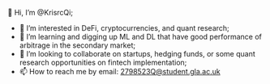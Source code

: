 👋 Hi, I’m @KrisrcQi;
- 👀 I’m interested in DeFi, cryptocurrencies, and quant research;
- 🌱 I’m learning and digging up ML and DL that have good performance of arbitrage in the secondary market;
- 💞️ I’m looking to collaborate on startups, hedging funds, or some quant research opportunities on fintech implementation;
- 📫 How to reach me by email: 2798523Q@student.gla.ac.uk
